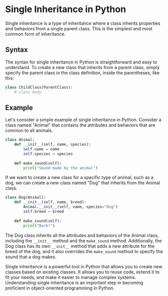 # Single Inheritance in Python
Single inheritance is a type of inheritance where a class inherits properties and behaviors from a single parent class. This is the simplest and most common form of inheritance.

## Syntax
The syntax for single inheritance in Python is straightforward and easy to understand. To create a new class that inherits from a parent class, simply specify the parent class in the class definition, inside the parentheses, like this:

```python
class ChildClass(ParentClass):
    # class body

```

## Example
Let's consider a simple example of single inheritance in Python. Consider a class named "Animal" that contains the attributes and behaviors that are common to all animals.
```python
class Animal:
    def __init__(self, name, species):
        self.name = name
        self.species = species
        
    def make_sound(self):
        print("Sound made by the animal")
```

If we want to create a new class for a specific type of animal, such as a dog, we can create a new class named "Dog" that inherits from the Animal class.

```python
class Dog(Animal):
    def __init__(self, name, breed):
        Animal.__init__(self, name, species="Dog")
        self.breed = breed
        
    def make_sound(self):
        print("Bark!")
```
The Dog class inherits all the attributes and behaviors of the Animal class, including the `__init__` method and the `make_sound` method. Additionally, the Dog class has its own `__init__` method that adds a new attribute for the breed of the dog, and it also overrides the `make_sound` method to specify the sound that a dog makes.


Single inheritance is a powerful tool in Python that allows you to create new classes based on existing classes. It allows you to reuse code, extend it to fit your needs, and make it easier to manage complex systems. Understanding single inheritance is an important step in becoming proficient in object-oriented programming in Python.